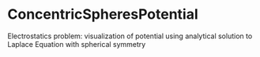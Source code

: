 # ConcentricSpheresPotential
Electrostatics problem: visualization of potential using analytical solution to Laplace Equation with spherical symmetry 
